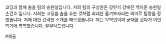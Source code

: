 코딩과 함께 춤을 팀의 송현일입니다.
저희 팀의 구성원은 강민석 강배진 백지훈 송현일 손건호 입니다.
저희는 코딩을 춤을 추는 것처럼 최대한 즐겨보자라는 의미로 팀명을 정했습니다.
저에 대한 간략한 소개를 해보겠습니다.
저는 17학번이며 군대를 갔다가 이번학기에 복학했습니다. 잘부탁드립니다.



#제출
